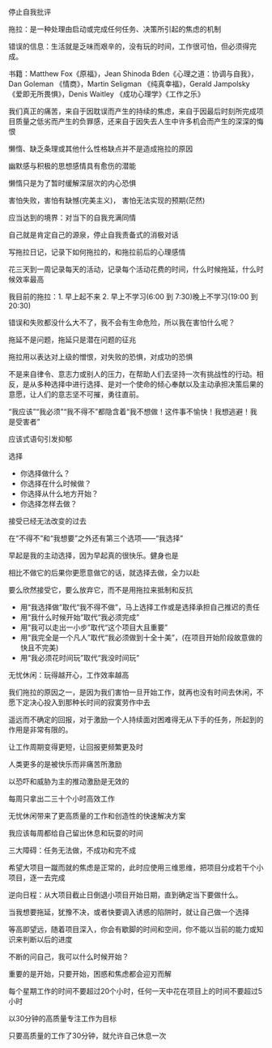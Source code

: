 停止自我批评

拖拉：是一种处理由启动或完成任何任务、决策所引起的焦虑的机制

错误的信息：生活就是乏味而艰辛的，没有玩的时间，工作很可怕，但必须得完成。

书籍：Matthew Fox《原福》，Jean Shinoda Bden《心理之道：协调与自我》，Dan Goleman 《情商》，Martin Seligman 《纯真幸福》，Gerald Jampolsky 《爱即无所畏惧》，Denis Waitley 《成功心理学》《工作之乐》

我们真正的痛苦，来自于因耽误而产生的持续的焦虑，来自于因最后时刻所完成项目质量之低劣而产生的负罪感，还来自于因失去人生中许多机会而产生的深深的悔恨

懒惰、缺乏条理或其他什么性格缺点并不是造成拖拉的原因

幽默感与积极的思想感情具有愈伤的潜能

懒惰只是为了暂时缓解深层次的内心恐惧

害怕失败，害怕有缺憾(完美主义)， 害怕无法实现的预期(茫然)

应当达到的境界：对当下的自我充满同情

自己就是肯定自己的源泉，停止自我责备式的消极对话

写拖拉日记，记录下如何拖拉的，和拖拉前后的心理感情

花三天到一周记录每天的活动，记录每个活动花费的时间，什么时候拖延，什么时候效率最高

我目前的拖拉：1. 早上起不来 2. 早上不学习(6:00 到 7:30)晚上不学习(19:00 到 20:30)

错误和失败都没什么大不了，我不会有生命危险，所以我在害怕什么呢？

拖延不是问题，拖延只是潜在问题的征兆

拖拉用以表达对上级的憎恨，对失败的恐惧，对成功的恐惧

不是来自律令、意志力或别人的压力，在帮助人们去坚持一次有挑战性的行动。相反，是从多种选择中进行选择、是对一个使命的倾心奉献以及主动承担决策后果的意愿，让人们的意志坚不可摧，勇往直前。

“我应该”“我必须”“我不得不”都隐含着“我不想做！这件事不愉快！我想逃避！我是受害者”

应该式语句引发抑郁

选择

- 你选择做什么？
- 你选择在什么时候做？
- 你选择从什么地方开始？
- 你选择怎样去做？

接受已经无法改变的过去

在“不得不”和“我想要”之外还有第三个选项——“我选择”

早起是我的主动选择，因为早起真的很快乐。健身也是

相比不做它的后果你更愿意做它的话，就选择去做，全力以赴

要么欣然接受它，要么放弃它，而不是用拖拉来抵制和反抗

- 用“我选择做”取代“我不得不做”，马上选择工作或是选择承担自己推迟的责任
- 用“我什么时候开始”取代“我必须完成”
- 用“我可以走出一小步”取代“这个项目大且重要”
- 用“我完全是一个凡人”取代“我必须做到十全十美”，(在项目开始阶段故意做的快且不完美)
- 用“我必须花时间玩”取代“我没时间玩”

无忧休闲：玩得越开心，工作效率越高

我们拖拉的原因之一，是因为我们害怕一旦开始工作，就再也没有时间去休闲，不愿下定决心投入到那种长时间的寂寞劳作中去

遥远而不确定的回报，对于激励一个人持续面对困难得无从下手的任务，所起到的作用是非常有限的。

让工作周期变得更短，让回报更频繁更及时

人类更多的是被快乐而非痛苦所激励

以恐吓和威胁为主的推动激励是无效的

每周只拿出二三十个小时高效工作

无忧休闲带来了更高质量的工作和创造性的快速解决方案

我应该每周都给自己留出休息和玩耍的时间

三大障碍：任务无法做，不成功和完不成

希望大项目一蹴而就的焦虑是正常的，此时应使用三维思维，把项目分成若干个小项目，逐一去完成

逆向日程：从大项目截止日倒退小项目开始日期，直到确定当下要做什么。

当我想要拖延，犹豫不决，或者快要调入诱惑的陷阱时，就让自己做一个选择

等高即望远，随着项目深入，你会有歇脚的时间和空间，你不能以当前的能力或知识来判断以后的进度

不断的问自己，我可以什么时候开始？

重要的是开始，只要开始，困惑和焦虑都会迎刃而解

每个星期工作的时间不要超过20个小时，任何一天中花在项目上的时间不要超过5小时

以30分钟的高质量专注工作为目标

只要高质量的工作了30分钟，就允许自己休息一次

